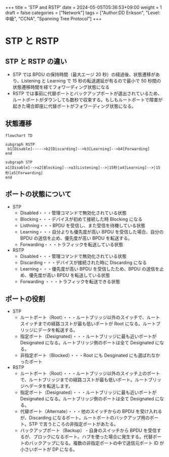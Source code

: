 +++
title = 'STP and RSTP'
date = 2024-05-05T05:36:53+09:00
weight = 1
draft = false
categories = ["Network"]
tags = ["Author:DD Erikson", "Level:中級", "CCNA", "Spanning Tree Protocol"]
+++

# STP と RSTP

## STP と RSTP の違い

- STP では BPDU の保持時間（最大エージ 20 秒）の経過後、状態遷移があり、Listening と Learning で 15 秒の転送遅延が有るので最小で 50 秒間の状態遷移時間を経てフォワーディング状態になる
- RSTP では事前に代替ポートとバックアップポートが選出されているため、ルートポートがダウンしても数秒で収束する。もしもルートポートで障害が起きた場合即座に代替ポートがフォワーディング状態になる。

## 状態遷移

```mermaid
flowchart TD

subgraph RSTP
 b1[Disable]----->b2[Discarding]-->b3[Learning]-->b4[Forwarding]
end

subgraph STP
a1[Disable]-->a2[Blocking]-->a3[Listening]-->|15秒|a4[Learning]-->|15秒|a5[Forwarding]
end
```

## ポートの状態について

- STP
  - Disabled・・・管理コマンドで無効化されている状態
  - Blocking・・・デバイスが初めて接続した時 Blocking になる
  - Listhning・・・BPDU を受信し、また受信を待機している状態
  - Learning・・・自分よりも優先度が高い BPDU を受信した場合、自分の BPDU の送信を止め、優先度が高い BPDU を転送する。
  - Forwarding・・・トラフィックを転送している状態
- RSTP
  - Disabled・・・管理コマンドで無効化されている状態
  - Discarding・・・デバイスが接続された時に Discarding になる
  - Learning・・・優先度が高い BPDU を受信したため、BPDU の送信を止め、優先度が高い BPDU を転送している状態
  - Forwarding ・・・トラフィックを転送できる状態

## ポートの役割

- STP
  - ルートポート（Root）・・・ルートブリッジ以外のスイッチで、ルートスイッチまでの経路コストが最も低いポートが Root になる。ルートブリッジにデータを転送する。
  - 指定ポート（Designated）・・・ルートブリッジに最も近いポートが Designated になる。ルートブリッジ側のポートは全て Designated になる。
  - 非指定ポート（Blocked）・・・Root にも Desginated にも選ばれなかったポート
- RSTP
  - ルートポート（Root）・・・ルートブリッジ以外のスイッチ上のポートで、ルートブリッジまでの経路コストが最も低いポート。ルートブリッジへデータを転送します。
  - 指定ポート（Designated）・・・ルートブリッジに最も近いポートが Designated になる。ルートブリッジ側のポートは全て Designated になる。
  - 代替ポート（Alternate）・・・他のスイッチからの BPDU を受け入れるが、Discarding になるポート。ルートポートのバックアップ用のポート。STP で言うところの非指定ポートがあたる。
  - バックアップポート（Backup） - 自身のスイッチから BPDU を受信するが、ブロックになるポート。ハブを使った場合に発生する。代替ポートのバックアップになる。複数の非指定ポートの中で送信元ポート ID が小さいポートが DP になる。
